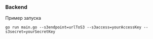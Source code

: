 ### Backend

Пример запуска 
```
go run main.go --s3endpoint=urlToS3 --s3access=yourAccessKey --s3secret=yourSecretKey

```